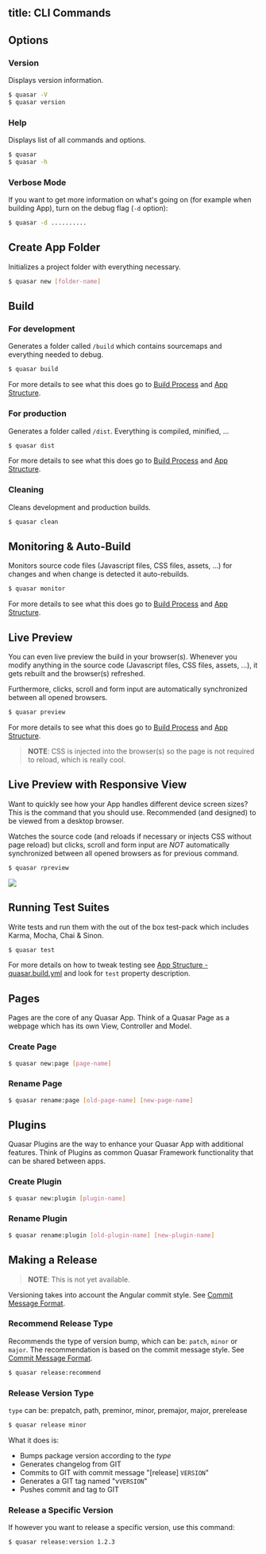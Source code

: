 title: CLI Commands
---
## Options

### Version
Displays version information.
``` bash
$ quasar -V
$ quasar version
```

### Help
Displays list of all commands and options.
``` bash
$ quasar
$ quasar -h
```

### Verbose Mode
If you want to get more information on what's going on (for example when building App), turn on the debug flag (`-d` option):
``` bash
$ quasar -d ..........
```



## Create App Folder

Initializes a project folder with everything necessary.
``` bash
$ quasar new [folder-name]
```

## Build

### For development
Generates a folder called `/build` which contains sourcemaps and everything needed to debug.
``` bash
$ quasar build
```
For more details to see what this does go to [Build Process](/guide/quasar-build-process.html) and [App Structure](/guide/quasar-app-structure.html).

### For production
Generates a folder called `/dist`. Everything is compiled, minified, ...
``` bash
$ quasar dist
```
For more details to see what this does go to [Build Process](/guide/quasar-build-process.html) and [App Structure](/guide/quasar-app-structure.html).

### Cleaning
Cleans development and production builds.
``` bash
$ quasar clean
```

## Monitoring & Auto-Build
Monitors source code files (Javascript files, CSS files, assets, ...) for changes and when change is detected it auto-rebuilds.
``` bash
$ quasar monitor
```
For more details to see what this does go to [Build Process](/guide/quasar-build-process.html) and [App Structure](/guide/quasar-app-structure.html).

## Live Preview
You can even live preview the build in your browser(s). Whenever you modify anything in the source code (Javascript files, CSS files, assets, ...), it gets rebuilt and the browser(s) refreshed.

Furthermore, clicks, scroll and form input are automatically synchronized between all opened browsers.
``` bash
$ quasar preview
```
For more details to see what this does go to [Build Process](/guide/quasar-build-process.html) and [App Structure](/guide/quasar-app-structure.html).

> **NOTE**: CSS is injected into the browser(s) so the page is not required to reload, which is really cool.

## Live Preview with Responsive View
Want to quickly see how your App handles different device screen sizes? This is the command that you should use. Recommended (and designed) to be viewed from a desktop browser.

Watches the source code (and reloads if necessary or injects CSS without page reload) but clicks, scroll and form input are *NOT* automatically synchronized between all opened browsers as for previous command.

``` bash
$ quasar rpreview
```
<img src="/images/screenshot-live-preview-2.png">

## Running Test Suites
Write tests and run them with the out of the box test-pack which includes Karma, Mocha, Chai & Sinon.
``` bash
$ quasar test
```
For more details on how to tweak testing see [App Structure - quasar.build.yml](/guide/quasar-app-configuration.html#quasar-build-yml) and look for `test` property description.

## Pages

Pages are the core of any Quasar App. Think of a Quasar Page as a webpage which has its own View, Controller and Model.

### Create Page
``` bash
$ quasar new:page [page-name]
```

### Rename Page
``` bash
$ quasar rename:page [old-page-name] [new-page-name]
```

## Plugins

Quasar Plugins are the way to enhance your Quasar App with additional features. Think of Plugins as common Quasar Framework functionality that can be shared between apps.

### Create Plugin
``` bash
$ quasar new:plugin [plugin-name]
```

### Rename Plugin
``` bash
$ quasar rename:plugin [old-plugin-name] [new-plugin-name]
```



## Making a Release

> **NOTE**: This is not yet available.

Versioning takes into account the Angular commit style.
See [Commit Message Format](commit-message-format.html).


### Recommend Release Type
Recommends the type of version bump, which can be: `patch`, `minor` or `major`.
The recommendation is based on the commit message style. See [Commit Message Format](commit-message-format.html).
``` bash
$ quasar release:recommend
```



### Release Version Type
`type` can be: prepatch, path, preminor, minor, premajor, major, prerelease
``` bash
$ quasar release minor
```

What it does is:
* Bumps package version according to the *type*
* Generates changelog from GIT
* Commits to GIT with commit message "[release] `VERSION`"
* Generates a GIT tag named "v`VERSION`"
* Pushes commit and tag to GIT



### Release a Specific Version
If however you want to release a specific version, use this command:
``` bash
$ quasar release:version 1.2.3
```
